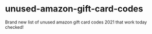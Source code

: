 # unused-amazon-gift-card-codes
Brand new list of unused amazon gift card codes 2021 that work today checked!
